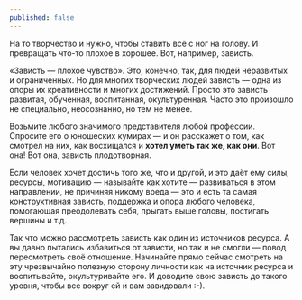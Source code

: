 ```yaml
---
published: false
---
```

На то творчество и нужно, чтобы ставить всё с ног на голову. И превращать что-то плохое в хорошее. Вот, например, зависть.

«Зависть — плохое чувство». Это, конечно, так, для людей неразвитых и ограниченных. Но для многих творческих людей зависть — одна из опоры их креативности и многих достижений. Просто это зависть развитая, обученная, воспитанная, окультуренная. Часто это произошло не специально, неосознанно, но тем не менее.

Возьмите любого значимого представителя любой профессии. Спросите его о юношеских кумирах — и он расскажет о том, как смотрел на них, как восхищался и **хотел уметь так же, как они**. Вот она! Вот она, зависть плодотворная.

Если человек хочет достичь того же, что и другой, и это даёт ему силы, ресурсы, мотивацию — называйте как хотите — развиваться в этом направлении, не причиняя никому вреда — это и есть та самая конструктивная зависть, поддержка и опора любого человека, помогающая преодолевать себя, прыгать выше головы, постигать вершины и т.д.

Так что можно рассмотреть зависть как один из источников ресурса. А вы давно пытались избавиться от зависти, но так и не смогли — повод пересмотреть своё отношение. Начинайте прямо сейчас смотреть на эту чрезвычайно полезную сторону личности как на источник ресурса и воспитывайте, окультуривайте его. И доводите свою зависть до такого уровня, чтобы все вокруг ей и вам завидовали :-).
